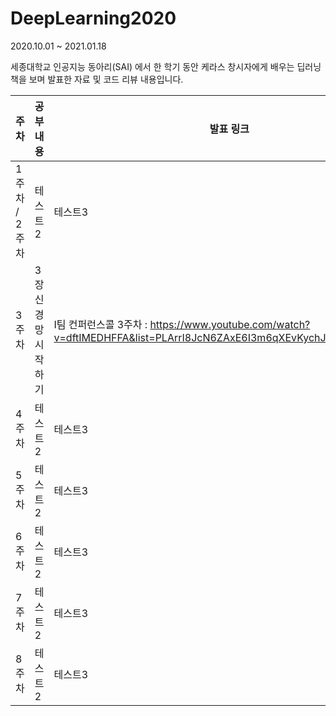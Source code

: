 # DeepLearning2020
2020.10.01 ~ 2021.01.18

세종대학교 인공지능 동아리(SAI) 에서 한 학기 동안
케라스 창시자에게 배우는 딥러닝 책을 보며 발표한 자료 및 코드 리뷰 내용입니다.


|주차|공부 내용|발표 링크|
|------|---|---|
|1주차 / 2주차|테스트2|테스트3|
|3주차|3장 신경망 시작하기|I팀 컨퍼런스콜 3주차 : https://www.youtube.com/watch?v=dftIMEDHFFA&list=PLArrI8JcN6ZAxE6I3m6qXEvKychJ6cTW7&index=1|
|4주차|테스트2|테스트3|
|5주차|테스트2|테스트3|
|6주차|테스트2|테스트3|
|7주차|테스트2|테스트3|
|8주차|테스트2|테스트3|
